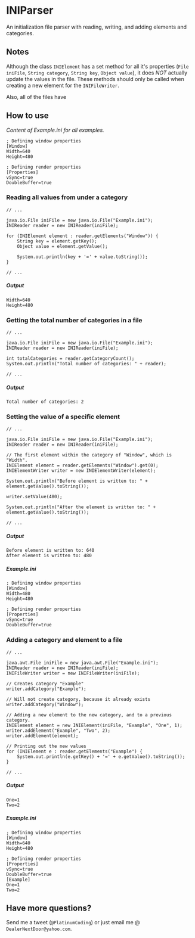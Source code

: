 INIParser
=========

An initialization file parser with reading, writing, and adding elements and categories.

## Notes ##

Although the class `INIElement` has a set method for all it's properties (`File iniFile`,
`String category`, `String key`, `Object value`), it does _NOT_ actually update the values in the file. 
These methods should only be called when creating a new element for the `INIFileWriter`.

Also, all of the files have 

## How to use ##

*Content of Example.ini for all examples.*

	; Defining window properties
	[Window]
	Width=640
	Height=480
	
	; Defining render properties
	[Properties]
	vSync=true
	DoubleBuffer=true

### Reading all values from under a category ###

	// ...
	
	java.io.File iniFile = new java.io.File("Example.ini");
	INIReader reader = new INIReader(iniFile);
	
	for (INIElement element : reader.getElements("Window")) {
		String key = element.getKey();
		Object value = element.getValue();
		
		System.out.println(key + '=' + value.toString());
	}
	
	// ...
	
##### Output #####

	Width=640
	Height=480

### Getting the total number of categories in a file ###

	// ...
	
	java.io.File iniFile = new java.io.File("Example.ini");
	INIReader reader = new INIReader(iniFile);
	
	int totalCategories = reader.getCategoryCount();
	System.out.println("Total number of categories: " + reader);
	
	// ...
	
##### Output #####

	Total number of categories: 2

### Setting the value of a specific element ###

	// ...
	
	java.io.File iniFile = new java.io.File("Example.ini");
	INIReader reader = new INIReader(iniFile);
	
	// The first element within the category of "Window", which is "Width".
	INIElement element = reader.getElements("Window").get(0);
	INIElementWriter writer = new INIElementWriter(element);
	
	System.out.println("Before element is written to: " + element.getValue().toString());
	
	writer.setValue(480);
	
	System.out.println("After the element is written to: " + element.getValue().toString());
	
	// ...

##### Output #####

	Before element is written to: 640
	After element is written to: 480
	
##### Example.ini #####
	
	; Defining window properties
	[Window]
	Width=480
	Height=480
	
	; Defining render properties
	[Properties]
	vSync=true
	DoubleBuffer=true

### Adding a category and element to a file ###

	// ...
	
	java.awt.File iniFile = new java.awt.File("Example.ini");
	INIReader reader = new INIReader(iniFile);
	INIFileWriter writer = new INIFileWriter(iniFile);
	
	// Creates category "Example"
	writer.addCategory("Example");
	
	// Will not create category, because it already exists
	writer.addCategory("Window");
	
	// Adding a new element to the new category, and to a previous category.
	INIElement element = new INIElement(iniFile, "Example", "One", 1);
	writer.addElement("Example", "Two", 2);
	writer.addElement(element);
	
	// Printing out the new values
	for (INIElement e : reader.getElements("Example") {
		System.out.println(e.getKey() + '=' + e.getValue().toString());
	}
	
	// ...
	
##### Output #####

	One=1
	Two=2

##### Example.ini #####

	; Defining window properties
	[Window]
	Width=640
	Height=480
	
	; Defining render properties
	[Properties]
	vSync=true
	DoubleBuffer=true
	[Example]
	One=1
	Two=2

## Have more questions? ##

Send me a tweet (`@PlatinumCoding`) or just email me @ `DealerNextDoor@yahoo.com`.